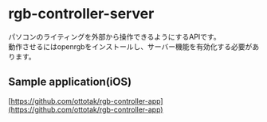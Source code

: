 # rgb-controller-server
パソコンのライティングを外部から操作できるようにするAPIです。  
動作させるにはopenrgbをインストールし、サーバー機能を有効化する必要があります。


## Sample application(iOS)
 [https://github.com/ottotak/rgb-controller-app](https://github.com/ottotak/rgb-controller-app)
